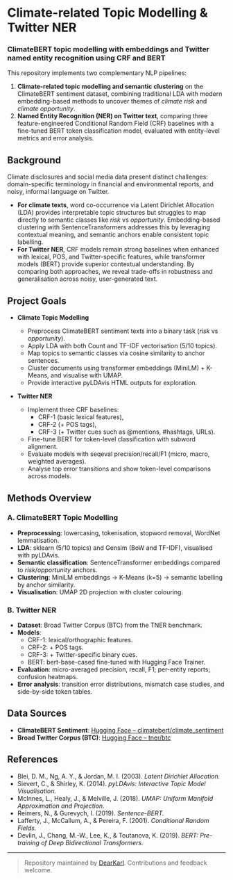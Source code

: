 # Climate-related Topic Modelling & Twitter NER
### ClimateBERT topic modelling with embeddings and Twitter named entity recognition using CRF and BERT

This repository implements two complementary NLP pipelines:  

1. **Climate-related topic modelling and semantic clustering** on the ClimateBERT sentiment dataset, combining traditional LDA with modern embedding-based methods to uncover themes of *climate risk* and *climate opportunity*.  
2. **Named Entity Recognition (NER) on Twitter text**, comparing three feature-engineered Conditional Random Field (CRF) baselines with a fine-tuned BERT token classification model, evaluated with entity-level metrics and error analysis.  


## Background  

Climate disclosures and social media data present distinct challenges: domain-specific terminology in financial and environmental reports, and noisy, informal language on Twitter.  

- **For climate texts**, word co-occurrence via Latent Dirichlet Allocation (LDA) provides interpretable topic structures but struggles to map directly to semantic classes like *risk* vs *opportunity*. Embedding-based clustering with SentenceTransformers addresses this by leveraging contextual meaning, and semantic anchors enable consistent topic labelling.  
- **For Twitter NER**, CRF models remain strong baselines when enhanced with lexical, POS, and Twitter-specific features, while transformer models (BERT) provide superior contextual understanding. By comparing both approaches, we reveal trade-offs in robustness and generalisation across noisy, user-generated text.  


## Project Goals  

- **Climate Topic Modelling**  
  - Preprocess ClimateBERT sentiment texts into a binary task (*risk* vs *opportunity*).  
  - Apply LDA with both Count and TF-IDF vectorisation (5/10 topics).  
  - Map topics to semantic classes via cosine similarity to anchor sentences.  
  - Cluster documents using transformer embeddings (MiniLM) + K-Means, and visualise with UMAP.  
  - Provide interactive pyLDAvis HTML outputs for exploration.  

- **Twitter NER**  
  - Implement three CRF baselines:  
    - CRF-1 (basic lexical features),  
    - CRF-2 (+ POS tags),  
    - CRF-3 (+ Twitter cues such as @mentions, #hashtags, URLs).  
  - Fine-tune BERT for token-level classification with subword alignment.  
  - Evaluate models with seqeval precision/recall/F1 (micro, macro, weighted averages).  
  - Analyse top error transitions and show token-level comparisons across models.  


## Methods Overview  

### A. ClimateBERT Topic Modelling  

- **Preprocessing**: lowercasing, tokenisation, stopword removal, WordNet lemmatisation.  
- **LDA**: sklearn (5/10 topics) and Gensim (BoW and TF-IDF), visualised with pyLDAvis.  
- **Semantic classification**: SentenceTransformer embeddings compared to *risk*/*opportunity* anchors.  
- **Clustering**: MiniLM embeddings → K-Means (k=5) → semantic labelling by anchor similarity.  
- **Visualisation**: UMAP 2D projection with cluster colouring.  

### B. Twitter NER  

- **Dataset**: Broad Twitter Corpus (BTC) from the TNER benchmark.  
- **Models**:  
  - CRF-1: lexical/orthographic features.  
  - CRF-2: + POS tags.  
  - CRF-3: + Twitter-specific binary cues.  
  - BERT: bert-base-cased fine-tuned with Hugging Face Trainer.  
- **Evaluation**: micro-averaged precision, recall, F1; per-entity reports; confusion heatmaps.  
- **Error analysis**: transition error distributions, mismatch case studies, and side-by-side token tables.  


## Data Sources  

- **ClimateBERT Sentiment**: [Hugging Face – climatebert/climate_sentiment](https://huggingface.co/datasets/climatebert/climate_sentiment)  
- **Broad Twitter Corpus (BTC)**: [Hugging Face – tner/btc](https://huggingface.co/datasets/tner/btc)  


## References  

- Blei, D. M., Ng, A. Y., & Jordan, M. I. (2003). *Latent Dirichlet Allocation.*  
- Sievert, C., & Shirley, K. (2014). *pyLDAvis: Interactive Topic Model Visualisation.*  
- McInnes, L., Healy, J., & Melville, J. (2018). *UMAP: Uniform Manifold Approximation and Projection.*  
- Reimers, N., & Gurevych, I. (2019). *Sentence-BERT.*  
- Lafferty, J., McCallum, A., & Pereira, F. (2001). *Conditional Random Fields.*  
- Devlin, J., Chang, M.-W., Lee, K., & Toutanova, K. (2019). *BERT: Pre-training of Deep Bidirectional Transformers.*  

---

> Repository maintained by [DearKarl](https://github.com/DearKarl). Contributions and feedback welcome.  
